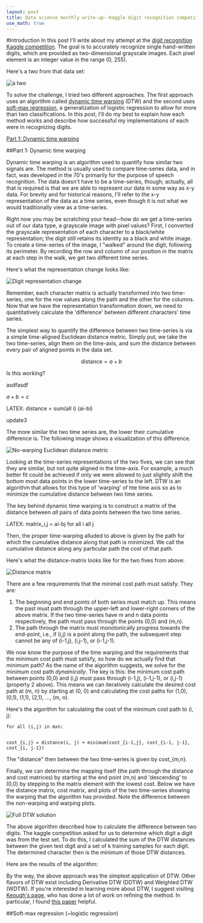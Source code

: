 ```yaml
---
layout: post
title: Data science monthly write-up--Kaggle digit recognition competition
use_math: true
---
```


#Introduction
In this post I'll write about my attempt at the [digit recognition Kaggle competition](https://www.kaggle.com). The goal is to accurately recognize single hand-written digits, which are provided as two-dimensional grayscale images. Each pixel element is an integer value in the range (0, 255).

Here's a two from that data set:

![a two](https://tphinkle.github.io/images/2015-12-27/two_gs_0.png)

To solve the challenge, I tried two different approaches. The first approach uses an algorithm called [dynamic time warping](https://en.wikipedia.org/wiki/Dynamic_time_warping) (DTW) and the second uses [soft-max regression](http://ufldl.stanford.edu/tutorial/supervised/SoftmaxRegression/), a generalization of logistic regression to allow for more than two classifications. In this post, I'll do my best to explain how each method works and describe how successful my implementations of each were in recognizing digits.

[Part 1: Dynamic time warping](https://tphinkle.github.io/)

##Part 1: Dynamic time warping

Dynamic time warping is an algorithm used to quantify how similar two signals are. The method is usually used to compare time-series data, and in fact, was developed in the 70's primarily for the purpose of speech recognition. The data doesn't have to be a time-series, though; actually, all that is required is that we are able to represent our data in some way as x-y data. For brevity and for historical reasons, I'll refer to the x-y representation of the data as a time series, even though it is not what we would traditionally view as a time-series.

Right now you may be scratching your head--how do we get a time-series out of our data type, a grayscale image with pixel values? First, I converted the grayscale representation of each character to a black/white representation; the digit still retains its identity as a black and white image. To create a time-series of the image, I "walked" around the digit, following its perimeter. By recording the row and column of our position in the matrix at each step in the walk, we get two different time series.

Here's what the representation change looks like:

![Digit representation change](https://tphinkle.github.io/images/2015-12-27/representation_transformation.png)

Remember, each character matrix is actually transformed into two time-series, one for the row values along the path and the other for the columns. Now that we have the representation transformation down, we need to quantitatively calculate the 'difference' between different characters' time series. 

The simplest way to quantify the difference between two time-series is via a simple time-aligned Euclidean distance metric. Simply put, we take the two time-series, align them on the time-axis, and sum the distance between every pair of aligned points in the data set.

$$
	\text{distance} = a + b
$$

Is this working?

asdfasdf


$a+b=c$


LATEX:     distance = sum(all i) (ai-bi)

update3

 The more similar the two time series are, the lower their cumulative difference is. The following image shows a visualization of this difference. 

![No-warping Euclidean distance metric](https://tphinkle.github.io/images/2015-12-27/nowarp_distance_0.png)

Looking at the time-series representations of the two fives, we can see that they are similar, but not quite aligned in the time-axis. For example, a much better fit could be achieved if only we were allowed to just slightly shift the bottom most data points in the lower time-series to the left. DTW is an algorithm that allows for this type of 'warping' of hte time axis so as to minimize the cumulative distance between two time series.

The key behind dynamic time warping is to construct a matrix of the distance between *all* pairs of data points between the two time series. 

LATEX:     matrix_i,j = ai-bj for all i all j

Then, the proper time-warping alluded to above is given by the path for which the cumulative distance along that path is minimized. We call the cumulative distance along any particular path the *cost* of that path.

Here's what the distance-matrix looks like for the two fives from above:

![Distance matrix](https://tphinkle.github.io/images/2015-12-27/distance_matrix_0.png)

There are a few requirements that the minimal cost path must satisfy. They are:

1. The beginning and end points of both series must match up. This means the past must path through the upper-left and lower-right corners of the above matrix. If the two time-series have m and n data points respectively, the path must pass through the points (0,0) and (m,n).
2. The path through the matrix must monotonically progress towards the end-point, i.e., if (i,j) is a point along the path, the subsequent step cannot be any of (i-1,j), (i,j-1), or (i-1,j-1).

We now know the purpose of the time warping and the requirements that the minimum cost path must satisfy, so how do we actually find that minimum path? As the name of the algorithm suggests, we solve for the minimum cost path *dynamically*. The key is this: the minimum cost path between points (0,0) and (i,j) must pass through (i-1,j), (i-1,j-1), or (i,j-1) (property 2 above). This means we can iteratively calculate the desired cost path at (m, n) by starting at (0, 0) and calculating the cost paths for (1,0), (0,1), (1,1), (2,1), ..., (m, n). 

Here's the algorithm for calculating the cost of the minimum cost path to (i, j):
```
for all (i,j) in mxn:


cost_{i,j} = distance(i, j) + minimum(cost_{i-1,j}, cost_{i-1, j-1}, cost_{i, j-1})
```

The "distance" then between the two time-series is given by cost_{m,n}. 

Finally, we can determine the mapping itself (the path through the distance and cost matrices) by starting at the end point (m,n) and 'descending' to (0,0) by stepping to the matrix element with the lowest cost. Below we have the distance matrix, cost matrix, and plots of the two time-series showing the warping that the algorithm has provided. Note the difference between the non-warping and warping plots.

![Full DTW solution](https://tphinkle.github.io/images/2015-12-27/all_plots.png)

The above algorithm described how to calculate the difference between two digits. The kaggle competition asked for us to determine which digit a digit was from the test set. To do this, I calculated the sum of the DTW distances between the given test digit and a set of k training samples for each digit. The determined character then is the minimum of those DTW distances.

Here are the results of the algorithm:

By the way, the above approach was the simplest application of DTW. Other flavors of DTW exist including Derivative DTW (DDTW) and Weighted DTW (WDTW). If you're interested in learning more about DTW, I suggest visiting [Keough's page](http://www.cs.ucr.edu/~eamonn/), who has done a lot of work on refining the method. In particular, I found [this paper](https://www.cs.rutgers.edu/~mlittman/courses/lightai03/DDTW-2001.pdf) helpful.







   






##Soft-max regression (~logistic regression)

